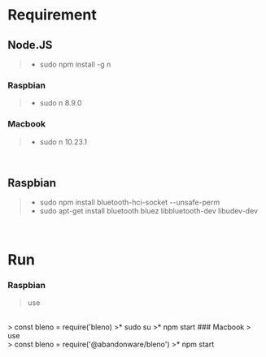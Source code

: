 # Requirement
## **Node.JS**
>* sudo npm install -g n
### Raspbian
>* sudo n 8.9.0
### Macbook
>* sudo n 10.23.1

<br>

## **Raspbian**
>* sudo npm install bluetooth-hci-socket --unsafe-perm
>* sudo apt-get install bluetooth 
bluez libbluetooth-dev libudev-dev

<br>

# Run
### Raspbian
> use 
<br> 
> const bleno = require('bleno)
>* sudo su
>* npm start
### Macbook
> use 
<br>
> const bleno = require('@abandonware/bleno')
>* npm start